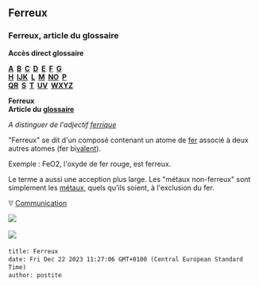 ## Ferreux
### Ferreux, article du glossaire
 **Accès direct glossaire**

**[A](a.html)  [B](b.html)  [C](c.html)  [D](d.html)  [E](e.html)  [F](f.html)  [G](g.html)  
[H](h.html)  [IJK](ijk.html)  [L](l.html)  [M](m.html)  [NO](no.html)  [P](p.html)  
[QR](qr.html)  [S](s.html)  [T](t.html)  [UV](uv.html)  [WXYZ](wxyz.html)**

**Ferreux  
Article du [glossaire](glossaire.html)**

_A distinguer de l'adjectif [ferrique](ferrique.html)_

"Ferreux" se dit d'un composé contenant un atome de [fer](fer.html) associé à deux autres atomes (fer bi[valent](valence.html)).

Exemple : FeO2, l'oxyde de fer rouge, est ferreux.

Le terme a aussi une acception plus large. Les "métaux non-ferreux" sont simplement les [métaux](metaux.html), quels qu'ils soient, à l'exclusion du fer.



![](images/flechebas.gif) [Communication](http://www.artrealite.com/annonceurs.htm) 

[![](https://cbonvin.fr/sites/regie.artrealite.com/visuels/campagne1.png)](index-2.html#20131014)

![](https://cbonvin.fr/sites/regie.artrealite.com/visuels/campagne2.png)
```
title: Ferreux
date: Fri Dec 22 2023 11:27:06 GMT+0100 (Central European Standard Time)
author: postite
```
